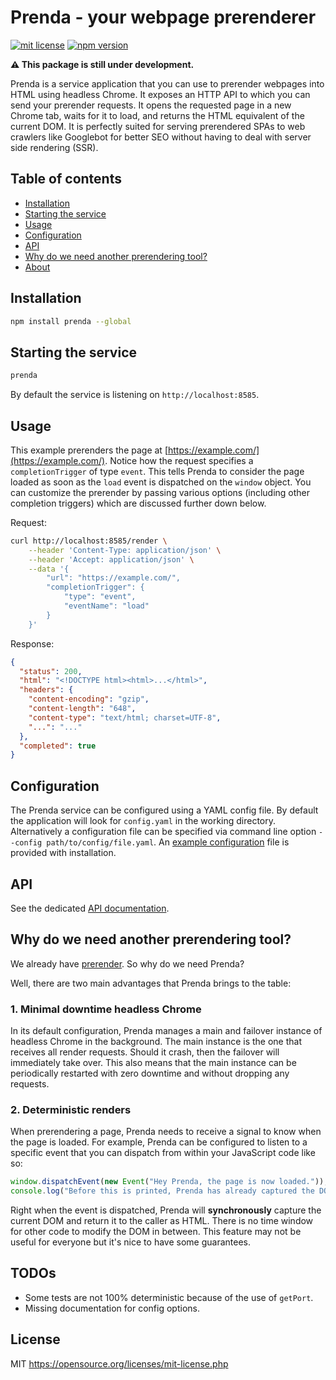 # Prenda - your webpage prerenderer

[![mit license](https://img.shields.io/badge/license-MIT-blue.svg)](LICENSE) [![npm version](https://img.shields.io/npm/v/prenda.svg)](https://www.npmjs.com/package/prenda)

**⚠️ This package is still under development.**

Prenda is a service application that you can use to prerender webpages into HTML using headless Chrome. It exposes an HTTP API to which you can send your prerender requests. It opens the requested page in a new Chrome tab, waits for it to load, and returns the HTML equivalent of the current DOM. It is perfectly suited for serving prerendered SPAs to web crawlers like Googlebot for better SEO without having to deal with server side rendering (SSR).

## Table of contents

- [Installation](#installation)
- [Starting the service](#starting-the-service)
- [Usage](#usage)
- [Configuration](#configuration)
- [API](#api)
- [Why do we need another prerendering tool?](#why-do-we-need-another-prerendering-tool)
- [About](#about)

## Installation

```bash
npm install prenda --global
```

## Starting the service

```bash
prenda
```

By default the service is listening on `http://localhost:8585`.

## Usage

This example prerenders the page at [https://example.com/](https://example.com/). Notice how the request specifies a `completionTrigger` of type `event`. This tells Prenda to consider the page loaded as soon as the `load` event is dispatched on the `window` object. You can customize the prerender by passing various options (including other completion triggers) which are discussed further down below.

Request:
```bash
curl http://localhost:8585/render \
    --header 'Content-Type: application/json' \
    --header 'Accept: application/json' \
    --data '{
        "url": "https://example.com/",
        "completionTrigger": {
            "type": "event",
            "eventName": "load"
        }
    }'
```

Response:
```json
{
  "status": 200,
  "html": "<!DOCTYPE html><html>...</html>",
  "headers": {
    "content-encoding": "gzip",
    "content-length": "648",
    "content-type": "text/html; charset=UTF-8",
    "...": "..."
  },
  "completed": true
}
```

## Configuration

The Prenda service can be configured using a YAML config file. By default the application will look for `config.yaml` in the working directory. Alternatively a configuration file can be specified via command line option `--config path/to/config/file.yaml`. An [example configuration](config.example.yaml) file is provided with installation.

## API

See the dedicated [API documentation](API.md).

## Why do we need another prerendering tool?

We already have [prerender](https://github.com/prerender/prerender). So why do we need Prenda?

Well, there are two main advantages that Prenda brings to the table:

### 1. Minimal downtime headless Chrome

In its default configuration, Prenda manages a main and failover instance of headless Chrome in the background. The main instance is the one that receives all render requests. Should it crash, then the failover will immediately take over. This also means that the main instance can be periodically restarted with zero downtime and without dropping any requests.

### 2. Deterministic renders

When prerendering a page, Prenda needs to receive a signal to know when the page is loaded. For example, Prenda can be configured to listen to a specific event that you can dispatch from within your JavaScript code like so:

```js
window.dispatchEvent(new Event("Hey Prenda, the page is now loaded."));
console.log("Before this is printed, Prenda has already captured the DOM.");
```

Right when the event is dispatched, Prenda will **synchronously** capture the current DOM and return it to the caller as HTML. There is no time window for other code to modify the DOM in between. This feature may not be useful for everyone but it's nice to have some guarantees.

## TODOs

- Some tests are not 100% deterministic because of the use of `getPort`.
- Missing documentation for config options.

## License

MIT
https://opensource.org/licenses/mit-license.php